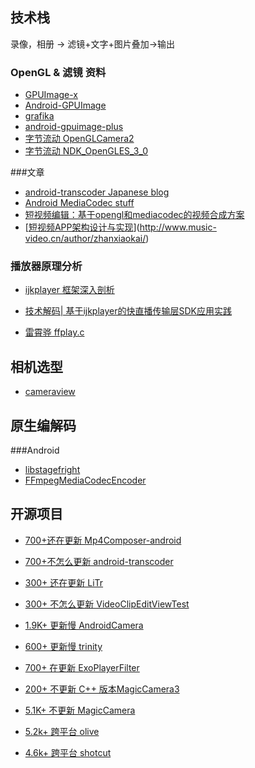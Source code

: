 ## 技术栈

录像，相册 -> 滤镜+文字+图片叠加->输出

### OpenGL & 滤镜 资料

- [GPUImage-x](https://github.com/wangyijin/GPUImage-x)
- [Android-GPUImage](https://github.com/cats-oss/android-gpuimage)
- [grafika](https://github.com/google/grafika)
- [android-gpuimage-plus](https://github.com/wysaid/android-gpuimage-plus)
- [字节流动 OpenGLCamera2](https://github.com/githubhaohao/OpenGLCamera2)
- [字节流动 NDK_OpenGLES_3_0](https://github.com/githubhaohao/NDK_OpenGLES_3_0)

###文章

- [android-transcoder Japanese blog](http://qiita.com/yuya_presto/items/d48e29c89109b746d000)
- [Android MediaCodec stuff](http://bigflake.com/mediacodec/)
- [短视频编辑：基于opengl和mediacodec的视频合成方案](https://www.jianshu.com/p/a56505bfc15a)
- [[短视频APP架构设计与实现](http://www.music-video.cn/2018/09/13/短视频app架构设计与实现/)](http://www.music-video.cn/author/zhanxiaokai/)

### 播放器原理分析

- [ijkplayer 框架深入剖析](https://mp.weixin.qq.com/s/rmED-jawbo_YeoNuE1AYNw)

- [技术解码| 基于ijkplayer的快直播传输层SDK应用实践](https://mp.weixin.qq.com/s/f3ct29ydzAjdJ1fIdOmHmQ)
- [雷霄骅 ffplay.c](https://blog.csdn.net/leixiaohua1020/article/details/39762143)

## 相机选型

- [cameraview](https://github.com/google/cameraview)

## 原生编解码

###Android

- [libstagefright](https://android.googlesource.com/platform/frameworks/av/+/lollipop-release/media/libstagefright)
- [FFmpegMediaCodecEncoder](https://github.com/huxin9118/FFmpegEncoder)

## 开源项目

- [700+还在更新 Mp4Composer-android](https://github.com/MasayukiSuda/Mp4Composer-android)
- [700+不怎么更新 android-transcoder](https://github.com/ypresto/android-transcoder)
- [300+ 还在更新 LiTr](https://github.com/linkedin/LiTr)

- [300+ 不怎么更新 VideoClipEditViewTest](https://github.com/shaopx/VideoClipEditViewTest)
- [1.9K+ 更新慢 AndroidCamera](https://github.com/aserbao/AndroidCamera)
- [600+ 更新慢 trinity](https://github.com/wlanjie/trinity)

- [700+ 在更新 ExoPlayerFilter](https://github.com/MasayukiSuda/ExoPlayerFilter)
- [200+ 不更新 C++ 版本MagicCamera3](https://github.com/cangwang/MagicCamera3)

- [5.1K+ 不更新 MagicCamera](https://github.com/wuhaoyu1990/MagicCamera)

- [5.2k+ 跨平台 olive](https://github.com/olive-editor/olive)

- [4.6k+ 跨平台 shotcut](https://github.com/mltframework/shotcut)

